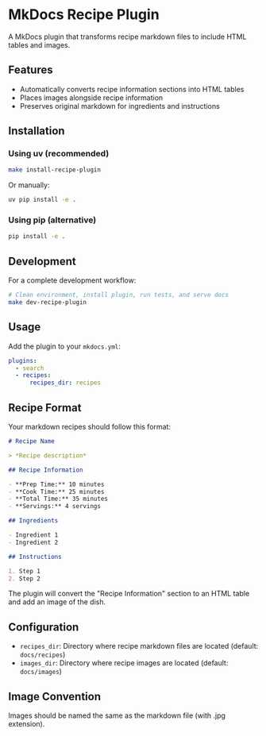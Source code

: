 # MkDocs Recipe Plugin

A MkDocs plugin that transforms recipe markdown files to include HTML tables and images.

## Features

- Automatically converts recipe information sections into HTML tables
- Places images alongside recipe information
- Preserves original markdown for ingredients and instructions

## Installation

### Using uv (recommended)

```bash
make install-recipe-plugin
```

Or manually:

```bash
uv pip install -e .
```

### Using pip (alternative)

```bash
pip install -e .
```

## Development

For a complete development workflow:

```bash
# Clean environment, install plugin, run tests, and serve docs
make dev-recipe-plugin
```

## Usage

Add the plugin to your `mkdocs.yml`:

```yaml
plugins:
  - search
  - recipes:
      recipes_dir: recipes
```

## Recipe Format

Your markdown recipes should follow this format:

```markdown
# Recipe Name

> *Recipe description*

## Recipe Information

- **Prep Time:** 10 minutes
- **Cook Time:** 25 minutes
- **Total Time:** 35 minutes
- **Servings:** 4 servings

## Ingredients

- Ingredient 1
- Ingredient 2

## Instructions

1. Step 1
2. Step 2
```

The plugin will convert the "Recipe Information" section to an HTML table and add an image of the dish.

## Configuration

- `recipes_dir`: Directory where recipe markdown files are located (default: `docs/recipes`)
- `images_dir`: Directory where recipe images are located (default: `docs/images`)

## Image Convention

Images should be named the same as the markdown file (with .jpg extension).
